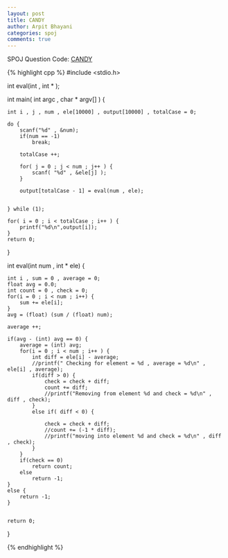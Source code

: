 ```yaml
---
layout: post
title: CANDY
author: Arpit Bhayani
categories: spoj
comments: true
---
```


SPOJ Question Code: [CANDY](http://www.spoj.com/problems/CANDY/)

{% highlight cpp %}
#include <stdio.h>

int eval(int , int * );

int main( int argc , char * argv[] ) {

	int i , j , num , ele[10000] , output[10000] , totalCase = 0;

	do {
		scanf("%d" , &num);
		if(num == -1)
			break;

		totalCase ++;

		for( j = 0 ; j < num ; j++ ) {
			scanf( "%d" , &ele[j] );
		}

		output[totalCase - 1] = eval(num , ele);


	} while (1);

	for( i = 0 ; i < totalCase ; i++ ) {
		printf("%d\n",output[i]);
	}
	return 0;
}

int eval(int num , int * ele) {

	int i , sum = 0 , average = 0;
	float avg = 0.0;
	int count = 0 , check = 0;
	for(i = 0 ; i < num ; i++) {
		sum += ele[i];
	}
	avg = (float) (sum / (float) num);

	average ++;

	if(avg - (int) avg == 0) {
		average = (int) avg;
		for(i = 0 ; i < num ; i++ ) {
			int diff = ele[i] - average;
			//printf(" Checking for element = %d , average = %d\n" , ele[i] , average);
			if(diff > 0) {
				check = check + diff;
				count += diff;
				//printf("Removing from element %d and check = %d\n" , diff , check);
			}
			else if( diff < 0) {

				check = check + diff;
				//count += (-1 * diff);
				//printf("moving into element %d and check = %d\n" , diff , check);
			}
		}
		if(check == 0)
			return count;
		else
			return -1; 
	}
	else {
		return -1;
	}


	return 0;
}

{% endhighlight %}